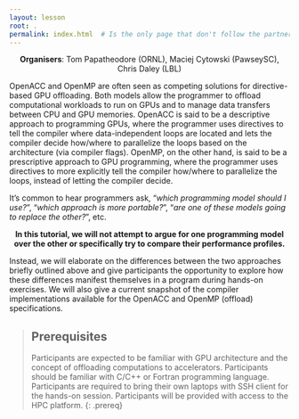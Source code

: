 ```yaml
---
layout: lesson
root: .
permalink: index.html  # Is the only page that don't follow the partner /:path/index.html
---
```

<p align="center"><b>Organisers</b>: Tom Papatheodore (ORNL), Maciej Cytowski (PawseySC), Chris Daley (LBL)</p>

OpenACC and OpenMP are often seen as competing solutions for directive-based GPU offloading. Both models allow the programmer to offload computational workloads to run on GPUs and to manage data transfers between CPU and GPU memories. OpenACC is said to be a descriptive approach to programming GPUs, where the programmer uses directives to tell the compiler where data-independent loops are located and lets the compiler decide how/where to parallelize the loops based on the architecture (via compiler flags). OpenMP, on the other hand, is said to be a prescriptive approach to GPU programming, where the programmer uses directives to more explicitly tell the compiler how/where to parallelize the loops, instead of letting the compiler decide.
 
It’s common to hear programmers ask, “*which programming model should I use?*”, “*which approach is more portable?*”, “*are one of these models going to replace the other?*”, etc. 
<p align="center"><b>In this tutorial, we will not attempt to argue for one programming model over the other or specifically try to compare their performance profiles.</b></p> 
Instead, we will elaborate on the differences between the two approaches briefly outlined above and give participants the opportunity to explore how these differences manifest themselves in a program during hands-on exercises. We will also give a current snapshot of the compiler implementations available for the OpenACC and OpenMP (offload) specifications.

> ## Prerequisites
>
> Participants are expected to be familiar with GPU architecture and the concept of offloading computations to accelerators. Participants should be familiar with C/C++ or Fortran programming language.
> Participants are required to bring their own laptops with SSH client for the hands-on session. Participants will be provided with access to the HPC platform.
{: .prereq}
